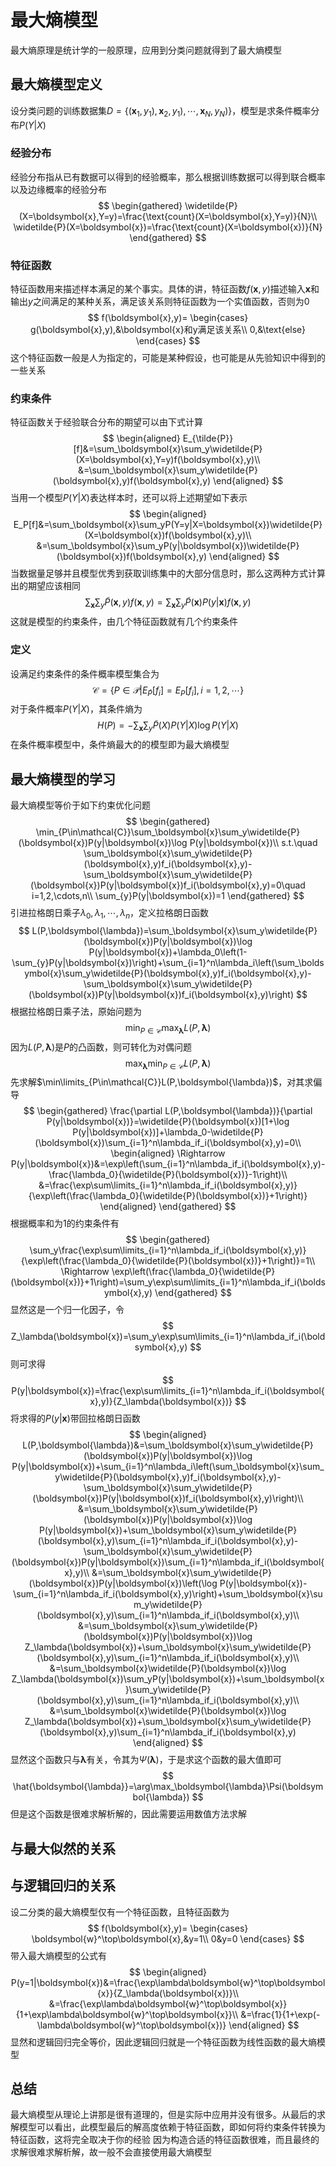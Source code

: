 # 最大熵模型
最大熵原理是统计学的一般原理，应用到分类问题就得到了最大熵模型
## 最大熵模型定义
设分类问题的训练数据集$D=\{(\boldsymbol{x}_1,y_1),\boldsymbol{x}_2,y_1),\cdots,\boldsymbol{x}_N,y_N)\}$，模型是求条件概率分布$P(Y|X)$
### 经验分布
经验分布指从已有数据可以得到的经验概率，那么根据训练数据可以得到联合概率以及边缘概率的经验分布
$$
\begin{gathered}
\widetilde{P}(X=\boldsymbol{x},Y=y)=\frac{\text{count}(X=\boldsymbol{x},Y=y)}{N}\\
\widetilde{P}(X=\boldsymbol{x})=\frac{\text{count}(X=\boldsymbol{x})}{N}
\end{gathered}
$$
### 特征函数
特征函数用来描述样本满足的某个事实。具体的讲，特征函数$f(\boldsymbol{x},y)$描述输入$\boldsymbol{x}$和输出$y$之间满足的某种关系，满足该关系则特征函数为一个实值函数，否则为0
$$
f(\boldsymbol{x},y)=
\begin{cases}
g(\boldsymbol{x},y),&\boldsymbol{x}和y满足该关系\\
0,&\text{else}
\end{cases}
$$
这个特征函数一般是人为指定的，可能是某种假设，也可能是从先验知识中得到的一些关系
### 约束条件
特征函数关于经验联合分布的期望可以由下式计算
$$
\begin{aligned}
E_{\tilde{P}}[f]&=\sum_\boldsymbol{x}\sum_y\widetilde{P}(X=\boldsymbol{x},Y=y)f(\boldsymbol{x},y)\\
&=\sum_\boldsymbol{x}\sum_y\widetilde{P}(\boldsymbol{x},y)f(\boldsymbol{x},y)
\end{aligned}
$$
当用一个模型$P(Y|X)$表达样本时，还可以将上述期望如下表示
$$
\begin{aligned}
E_P[f]&=\sum_\boldsymbol{x}\sum_yP(Y=y|X=\boldsymbol{x})\widetilde{P}(X=\boldsymbol{x})f(\boldsymbol{x},y)\\
&=\sum_\boldsymbol{x}\sum_yP(y|\boldsymbol{x})\widetilde{P}(\boldsymbol{x})f(\boldsymbol{x},y)
\end{aligned}
$$
当数据量足够并且模型优秀到获取训练集中的大部分信息时，那么这两种方式计算出的期望应该相同
$$
\sum_\boldsymbol{x}\sum_y\widetilde{P}(\boldsymbol{x},y)f(\boldsymbol{x},y)=\sum_\boldsymbol{x}\sum_y\widetilde{P}(\boldsymbol{x})P(y|\boldsymbol{x})f(\boldsymbol{x},y)
$$
这就是模型的约束条件，由几个特征函数就有几个约束条件
### 定义
设满足约束条件的条件概率模型集合为
$$
\mathcal{C}=\{P\in\mathcal{P}|E_{\tilde{P}}[f_i]=E_P[f_i],i=1,2,\cdots\}
$$
对于条件概率$P(Y|X)$，其条件熵为
$$
H(P)=-\sum_\boldsymbol{x}\sum_y\widetilde{P}(X)P(Y|X)\log P(Y|X)
$$
在条件概率模型中，条件熵最大的的模型即为最大熵模型
## 最大熵模型的学习
最大熵模型等价于如下约束优化问题
$$
\begin{gathered}
\min_{P\in\mathcal{C}}\sum_\boldsymbol{x}\sum_y\widetilde{P}(\boldsymbol{x})P(y|\boldsymbol{x})\log P(y|\boldsymbol{x})\\
s.t.\quad \sum_\boldsymbol{x}\sum_y\widetilde{P}(\boldsymbol{x},y)f_i(\boldsymbol{x},y)-\sum_\boldsymbol{x}\sum_y\widetilde{P}(\boldsymbol{x})P(y|\boldsymbol{x})f_i(\boldsymbol{x},y)=0\quad i=1,2,\cdots,n\\
\sum_{y}P(y|\boldsymbol{x})=1
\end{gathered}
$$
引进拉格朗日乘子$\lambda_0,\lambda_1,\cdots,\lambda_n$，定义拉格朗日函数
$$
L(P,\boldsymbol{\lambda})=\sum_\boldsymbol{x}\sum_y\widetilde{P}(\boldsymbol{x})P(y|\boldsymbol{x})\log P(y|\boldsymbol{x})+\lambda_0\left(1-\sum_{y}P(y|\boldsymbol{x})\right)+\sum_{i=1}^n\lambda_i\left(\sum_\boldsymbol{x}\sum_y\widetilde{P}(\boldsymbol{x},y)f_i(\boldsymbol{x},y)-\sum_\boldsymbol{x}\sum_y\widetilde{P}(\boldsymbol{x})P(y|\boldsymbol{x})f_i(\boldsymbol{x},y)\right)
$$
根据拉格朗日乘子法，原始问题为
$$
\min_{P\in\mathcal{C}}\max_\boldsymbol{\lambda}L(P,\boldsymbol{\lambda})
$$
因为$L(P,\boldsymbol{\lambda})$是$P$的凸函数，则可转化为对偶问题
$$
\max_\boldsymbol{\lambda}\min_{P\in\mathcal{C}}L(P,\boldsymbol{\lambda})
$$
先求解$\min\limits_{P\in\mathcal{C}}L(P,\boldsymbol{\lambda})$，对其求偏导
$$
\begin{gathered}
\frac{\partial L(P,\boldsymbol{\lambda})}{\partial P(y|\boldsymbol{x})}=\widetilde{P}(\boldsymbol{x})[1+\log P(y|\boldsymbol{x})]+\lambda_0-\widetilde{P}(\boldsymbol{x})\sum_{i=1}^n\lambda_if_i(\boldsymbol{x},y)=0\\
\begin{aligned}
\Rightarrow P(y|\boldsymbol{x})&=\exp\left(\sum_{i=1}^n\lambda_if_i(\boldsymbol{x},y)-\frac{\lambda_0}{\widetilde{P}(\boldsymbol{x})}-1\right)\\
&=\frac{\exp\sum\limits_{i=1}^n\lambda_if_i(\boldsymbol{x},y)}{\exp\left(\frac{\lambda_0}{\widetilde{P}(\boldsymbol{x})}+1\right)}
\end{aligned}
\end{gathered}
$$
根据概率和为1的约束条件有
$$
\begin{gathered}
\sum_y\frac{\exp\sum\limits_{i=1}^n\lambda_if_i(\boldsymbol{x},y)}{\exp\left(\frac{\lambda_0}{\widetilde{P}(\boldsymbol{x})}+1\right)}=1\\
\Rightarrow \exp\left(\frac{\lambda_0}{\widetilde{P}(\boldsymbol{x})}+1\right)=\sum_y\exp\sum\limits_{i=1}^n\lambda_if_i(\boldsymbol{x},y)
\end{gathered}
$$
显然这是一个归一化因子，令
$$
Z_\lambda(\boldsymbol{x})=\sum_y\exp\sum\limits_{i=1}^n\lambda_if_i(\boldsymbol{x},y)
$$
则可求得
$$
P(y|\boldsymbol{x})=\frac{\exp\sum\limits_{i=1}^n\lambda_if_i(\boldsymbol{x},y)}{Z_\lambda(\boldsymbol{x})}
$$
将求得的$P(y|\boldsymbol{x})$带回拉格朗日函数
$$
\begin{aligned}
L(P,\boldsymbol{\lambda})&=\sum_\boldsymbol{x}\sum_y\widetilde{P}(\boldsymbol{x})P(y|\boldsymbol{x})\log P(y|\boldsymbol{x})+\sum_{i=1}^n\lambda_i\left(\sum_\boldsymbol{x}\sum_y\widetilde{P}(\boldsymbol{x},y)f_i(\boldsymbol{x},y)-\sum_\boldsymbol{x}\sum_y\widetilde{P}(\boldsymbol{x})P(y|\boldsymbol{x})f_i(\boldsymbol{x},y)\right)\\
&=\sum_\boldsymbol{x}\sum_y\widetilde{P}(\boldsymbol{x})P(y|\boldsymbol{x})\log P(y|\boldsymbol{x})+\sum_\boldsymbol{x}\sum_y\widetilde{P}(\boldsymbol{x},y)\sum_{i=1}^n\lambda_if_i(\boldsymbol{x},y)-\sum_\boldsymbol{x}\sum_y\widetilde{P}(\boldsymbol{x})P(y|\boldsymbol{x})\sum_{i=1}^n\lambda_if_i(\boldsymbol{x},y)\\
&=\sum_\boldsymbol{x}\sum_y\widetilde{P}(\boldsymbol{x})P(y|\boldsymbol{x})\left(\log P(y|\boldsymbol{x})-\sum_{i=1}^n\lambda_if_i(\boldsymbol{x},y)\right)+\sum_\boldsymbol{x}\sum_y\widetilde{P}(\boldsymbol{x},y)\sum_{i=1}^n\lambda_if_i(\boldsymbol{x},y)\\
&=\sum_\boldsymbol{x}\sum_y\widetilde{P}(\boldsymbol{x})P(y|\boldsymbol{x})\log Z_\lambda(\boldsymbol{x})+\sum_\boldsymbol{x}\sum_y\widetilde{P}(\boldsymbol{x},y)\sum_{i=1}^n\lambda_if_i(\boldsymbol{x},y)\\
&=\sum_\boldsymbol{x}\widetilde{P}(\boldsymbol{x})\log Z_\lambda(\boldsymbol{x})\sum_yP(y|\boldsymbol{x})+\sum_\boldsymbol{x}\sum_y\widetilde{P}(\boldsymbol{x},y)\sum_{i=1}^n\lambda_if_i(\boldsymbol{x},y)\\
&=\sum_\boldsymbol{x}\widetilde{P}(\boldsymbol{x})\log Z_\lambda(\boldsymbol{x})+\sum_\boldsymbol{x}\sum_y\widetilde{P}(\boldsymbol{x},y)\sum_{i=1}^n\lambda_if_i(\boldsymbol{x},y)
\end{aligned}
$$
显然这个函数只与$\boldsymbol{\lambda}$有关，令其为$\Psi(\boldsymbol{\lambda})$，于是求这个函数的最大值即可
$$
\hat{\boldsymbol{\lambda}}=\arg\max_\boldsymbol{\lambda}\Psi(\boldsymbol{\lambda})
$$
但是这个函数是很难求解析解的，因此需要运用数值方法求解
## 与最大似然的关系
## 与逻辑回归的关系
设二分类的最大熵模型仅有一个特征函数，且特征函数为
$$
f(\boldsymbol{x},y)=
\begin{cases}
\boldsymbol{w}^\top\boldsymbol{x},&y=1\\
0&y=0
\end{cases}
$$
带入最大熵模型的公式有
$$
\begin{aligned}
P(y=1|\boldsymbol{x})&=\frac{\exp\lambda\boldsymbol{w}^\top\boldsymbol{x}}{Z_\lambda(\boldsymbol{x})}\\
&=\frac{\exp\lambda\boldsymbol{w}^\top\boldsymbol{x}}{1+\exp\lambda\boldsymbol{w}^\top\boldsymbol{x}}\\
&=\frac{1}{1+\exp(-\lambda\boldsymbol{w}^\top\boldsymbol{x})}
\end{aligned}
$$
显然和逻辑回归完全等价，因此逻辑回归就是一个特征函数为线性函数的最大熵模型
## 总结
最大熵模型从理论上讲那是很有道理的，但是实际中应用并没有很多。从最后的求解模型可以看出，此模型最后的解高度依赖于特征函数，即如何将约束条件转换为特征函数，这将完全取决于你的经验
因为构造合适的特征函数很难，而且最终的求解很难求解析解，故一般不会直接使用最大熵模型
